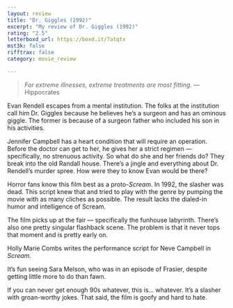 ```yaml
---
layout: review
title: "Dr. Giggles (1992)"
excerpt: "My review of Dr. Giggles (1992)"
rating: "2.5"
letterboxd_url: https://boxd.it/7atqtx
mst3k: false
rifftrax: false
category: movie_review

---
```


<blockquote><i>For extreme illnesses, extreme treatments are most fitting.</i> — Hippocrates</blockquote>

Evan Rendell escapes from a mental institution. The folks at the institution call him Dr. Giggles because he believes he’s a surgeon and has an ominous giggle. The former is because of a surgeon father who included his son in his activities.

Jennifer Campbell has a heart condition that will require an operation. Before the doctor can get to her, he gives her a strict regimen — specifically, no strenuous activity. So what do she and her friends do? They break into the old Randall house. There’s a jingle and everything about Dr. Rendell’s murder spree. How were they to know Evan would be there?

Horror fans know this film best as a proto-<i>Scream</i>. In 1992, the slasher was dead. This script knew that and tried to play with the genre by pumping the movie with as many cliches as possible. The result lacks the dialed-in humor and intelligence of Scream.

The film picks up at the fair — specifically the funhouse labyrinth. There’s also one pretty singular flashback scene. The problem is that it never tops that moment and is pretty early on.

Holly Marie Combs writes the performance script for Neve Campbell in <i>Scream</i>.

It’s fun seeing Sara Melson, who was in an episode of Frasier, despite getting little more to do than fawn.

If you can never get enough 90s whatever, this is… whatever. It’s a slasher with groan-worthy jokes. That said, the film is goofy and hard to hate.